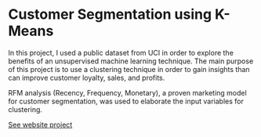 # Customer Segmentation using K-Means
In this project, I used a public dataset from UCI in order to explore the benefits of an unsupervised machine learning technique. 
The main purpose of this project is to use a clustering technique in order to gain insights than can improve customer loyalty, sales, and profits.

RFM analysis (Recency, Frequency, Monetary), a proven marketing model for customer segmentation, was used to elaborate the input variables for clustering.

[See website project](https://saulventura.github.io/K-means/)
